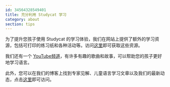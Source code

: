 ```yaml
---
id: 34564328549401
title: 充分利用 Studycat 学习
category: about
section: tips
---
```

为了提升您孩子使用 Studycat 的学习体验，我们在网站上提供了额外的学习资源，包括可打印的练习纸和各种活动等。访问[这里](https://studycat.com/learn/)即可获取这些资源。

我们还有一个 [YouTube频道](https://www.youtube.com/@learnwithstudycat)，有许多有趣的歌曲和故事，可以帮助您的孩子更好地学习语言。

此外，您可以在我们的博客上找到专家见解、儿童语言学习文章以及我们的最新动态，点击[这里](https://studycat.com/blog/)即可访问。

